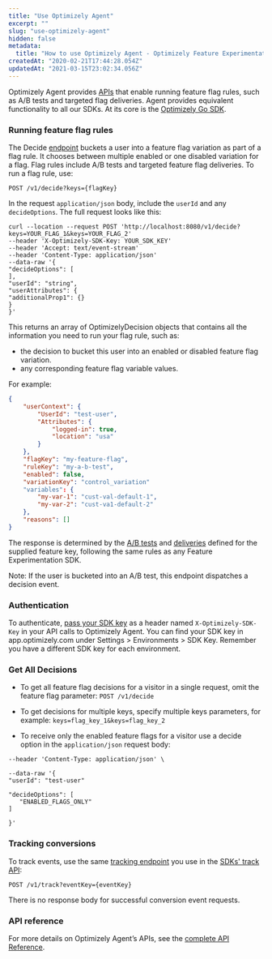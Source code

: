 ```yaml
---
title: "Use Optimizely Agent"
excerpt: ""
slug: "use-optimizely-agent"
hidden: false
metadata:
  title: "How to use Optimizely Agent - Optimizely Feature Experimentation"
createdAt: "2020-02-21T17:44:28.054Z"
updatedAt: "2021-03-15T23:02:34.056Z"
---
```


Optimizely Agent provides [APIs](https://library.optimizely.com/docs/api/agent/v1/index.html) that enable running feature flag rules, such as A/B tests and targeted flag deliveries. Agent provides equivalent functionality to all our SDKs. At its core is the [Optimizely Go SDK](doc:go-sdk).

### Running feature flag rules

The Decide [endpoint](https://library.optimizely.com/docs/api/agent/v1/index.html#operation/decide) buckets a user into a feature flag variation as part of a flag rule. It chooses between multiple enabled or one disabled variation for a flag. Flag rules include A/B tests and targeted feature flag deliveries. To run a flag rule, use:

`POST /v1/decide?keys={flagKey}`

In the request `application/json` body, include the `userId` and any `decideOptions`. The full request looks like this:

```curl
curl --location --request POST 'http://localhost:8080/v1/decide?keys=YOUR_FLAG_1&keys=YOUR_FLAG_2'
--header 'X-Optimizely-SDK-Key: YOUR_SDK_KEY'
--header 'Accept: text/event-stream'
--header 'Content-Type: application/json'
--data-raw '{
"decideOptions": [
],
"userId": "string",
"userAttributes": {
"additionalProp1": {}
}
}'
```

This returns an array of OptimizelyDecision objects that contains all the information you need to run your flag rule, such as:

- the decision to bucket this user into an enabled or disabled feature flag variation.
- any corresponding feature flag variable values.

For example:

```json
{
	"userContext": {
        "UserId": "test-user",
        "Attributes": {
            "logged-in": true,
            "location": "usa"
        }
    },
    "flagKey": "my-feature-flag",
    "ruleKey": "my-a-b-test",
	"enabled": false,
    "variationKey": "control_variation"
	"variables": {
		"my-var-1": "cust-val-default-1",
		"my-var-2": "cust-va1-default-2"
	},
    "reasons": []
}
```

The response is determined by the [A/B tests](https://docs.developers.optimizely.com/full-stack/v4.0/docs/run-a-b-tests) and [deliveries](https://docs.developers.optimizely.com/full-stack/v4.0/docs/run-flag-deliveries) defined for the supplied feature key, following the same rules as any Feature Experimentation SDK.

Note: If the user is bucketed into an A/B test, this endpoint dispatches a decision event.

### Authentication

To authenticate, [pass your SDK key](https://docs.developers.optimizely.com/full-stack/v4.0/docs/quickstart-for-agent#start-an-http-session) as a header named `X-Optimizely-SDK-Key` in your API calls to Optimizely Agent. You can find your SDK key in app.optimizely.com under Settings > Environments > SDK Key. Remember you have a different SDK key for each environment.

### Get All Decisions

- To get all feature flag decisions for a visitor in a single request, omit the feature flag parameter:
  `POST /v1/decide`
- To get decisions for multiple keys, specify multiple keys parameters, for example:
  `keys=flag_key_1&keys=flag_key_2`

- To receive only the enabled feature flags for a visitor use a decide option in the `application/json` request body:

```curl
--header 'Content-Type: application/json' \

--data-raw '{
"userId": "test-user"

"decideOptions": [
   "ENABLED_FLAGS_ONLY"
]

}'
```

### Tracking conversions

To track events, use the same [tracking endpoint](https://library.optimizely.com/docs/api/agent/v1/index.html#operation/trackEvent) you use in the [SDKs' track API](doc:track-javascript):

`POST /v1/track?eventKey={eventKey}`

There is no response body for successful conversion event requests.

### API reference

For more details on Optimizely Agent’s APIs, see the [complete API Reference](https://library.optimizely.com/docs/api/agent/v1/index.html).
